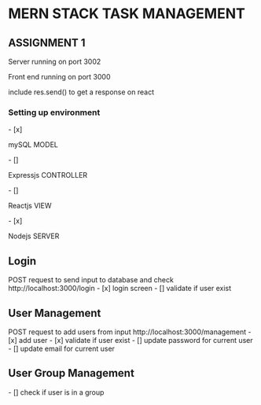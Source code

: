 <h1>MERN STACK TASK MANAGEMENT</h1>
<h2>ASSIGNMENT 1</h2>

<p>Server running on port 3002</p>
<p>Front end running on port 3000</p>
<p>include res.send() to get a response on react</p>

<h3>Setting up environment</h3>
- [x] <p>mySQL MODEL</p>
- [] <p>Expressjs CONTROLLER</p>
- [] <p>Reactjs VIEW </p>
- [x] <p>Nodejs SERVER </p>

<h2>Login</h2> 
POST request to send input to database and check
http://localhost:3000/login
- [x] login screen
- [] validate if user exist

<h2>User Management</h2>
POST request to add users from input
http://localhost:3000/management
- [x] add user
- [x] validate if user exist
- [] update password for current user
- [] update email for current user

<h2>User Group Management</h2>
- [] check if user is in a group

